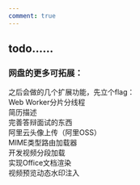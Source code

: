 ```yaml
---
comment: true
---
```

## todo......<br>


### 网盘的更多可拓展：<br>
之后会做的几个扩展功能，先立个flag：<br>
Web Worker分片分线程<br>
简历描述<br>
完善答辩面试的东西<br>
阿里云头像上传（阿里OSS）<br>
MIME类型路由加载器<br>
开发视频分段加载<br>
实现Office文档渲染<br>
视频预览动态水印注入<br>

